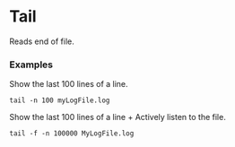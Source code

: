 # Tail
Reads end of file.

### Examples
Show the last 100 lines of a line. 
```
tail -n 100 myLogFile.log
```

Show the last 100 lines of a line + Actively listen to the file. 
```
tail -f -n 100000 MyLogFile.log
```
